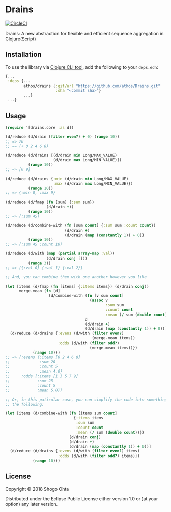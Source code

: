 # Drains
[![CircleCI](https://circleci.com/gh/athos/Drains.svg?style=shield)](https://circleci.com/gh/athos/Drains)

Drains: A new abstraction for flexible and efficient sequence aggregation in Clojure(Script)

## Installation

To use the library via [Clojure CLI tool](https://clojure.org/guides/deps_and_cli), add the following to your `deps.edn`:

```clj
{...
 :deps {...
        athos/drains {:git/url "https://github.com/athos/Drains.git"
                      :sha "<commit sha>"}
        ...}
 ...}
```

## Usage

```clj
(require '[drains.core :as d])

(d/reduce (d/drain (filter even?) + 0) (range 10))
;; => 20
;; == (+ 0 2 4 6 8)

(d/reduce (d/drains [(d/drain min Long/MAX_VALUE)
                     (d/drain max Long/MIN_VALUE)])
          (range 10))
;; => [0 9]

(d/reduce (d/drains {:min (d/drain min Long/MAX_VALUE)
                     :max (d/drain max Long/MIN_VALUE)})
          (range 10))
;; => {:min 0, :max 9}

(d/reduce (d/fmap (fn [sum] {:sum sum})
                  (d/drain +))
          (range 10))
;; => {:sum 45}

(d/reduce (d/combine-with (fn [sum count] {:sum sum :count count})
                          (d/drain +)
                          (d/drain (map (constantly 1)) + 0))
          (range 10))
;; => {:sum 45 :count 10}

(d/reduce (d/with (map (partial array-map :val))
                  (d/drain conj []))
          (range 3))
;; => [{:val 0} {:val 1} {:val 2}]

;; And, you can combine them with one another however you like

(let [items (d/fmap (fn [items] {:items items}) (d/drain conj))
      merge-mean (fn [d]
                   (d/combine-with (fn [v sum count]
                                     (assoc v
                                            :sum sum
                                            :count count
                                            :mean (/ sum (double count))))
                                   d
                                   (d/drain +)
                                   (d/drain (map (constantly 1)) + 0)))]
  (d/reduce (d/drains {:evens (d/with (filter even?)
                                      (merge-mean items))
                       :odds (d/with (filter odd?)
                                     (merge-mean items))})
            (range 10)))
;; => {:evens {:items [0 2 4 6 8]
;;             :sum 20
;;             :count 5
;;             :mean 4.0}
;;     :odds {:items [1 3 5 7 9]
;;            :sum 25
;;            :count 5
;;            :mean 5.0}}

;; Or, in this paticular case, you can simplify the code into something like
;; the following:

(let [items (d/combine-with (fn [items sum count]
                              {:items items
                               :sum sum
                               :count count
                               :mean (/ sum (double count))})
                            (d/drain conj)
                            (d/drain +)
                            (d/drain (map (constantly 1)) + 0))]
  (d/reduce (d/drains {:evens (d/with (filter even?) items)
                       :odds (d/with (filter odd?) items)})
            (range 10)))
```

## License

Copyright © 2018 Shogo Ohta

Distributed under the Eclipse Public License either version 1.0 or (at
your option) any later version.

